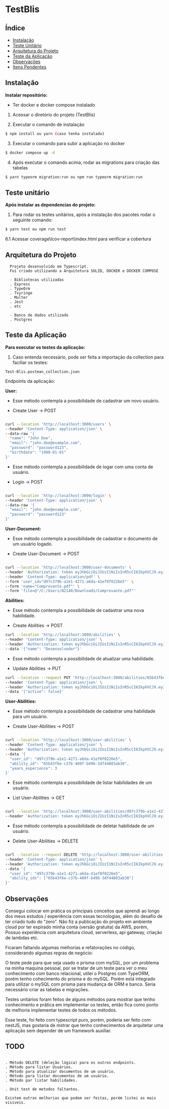 # TestBlis

## Índice

- [Instalação](#instalação)
- [Teste Unitário](#teste-unitário)
- [Arquitetura do Projeto](#arquitetura-do-projeto)
- [Teste da Aplicação](#teste-da-aplicação)
- [Observações](#observações)
- [Itens Pendentes](#todo)

## Instalação

**Instalar repositório:**

- Ter docker e docker compose instalado

1. Acessar o diretório do projeto (TestBlis)

2. Executar o comando de instalação

```bash
$ npm install ou yarn (caso tenha instalado)
```

3. Executar o comando para subir a aplicação no docker

```bash
$ docker compose up -d
```

4. Após executar o comando acima, rodar as migrations para criação das tabelas

```bash
$ yarn typeorm migration:run ou npm run typeorm migration:run
```

## Teste unitário

**Após instalar as dependencias do projeto:**

1. Para rodar os testes unitários, após a instalação dos pacotes rodar o seguinte comando:

```bash
$ yarn test ou npm run test
```

6.1 Acessar coverage\lcov-report\index.html para verificar a cobertura

## Arquitetura do Projeto

```
  Projeto desenvolvido em Typescript.
  Foi criado utilizando a Arquitetura SOLID, DOCKER e DOCKER COMPOSE

  - Bibliotecas utilizadas
  . Express
  . TypeOrm
  . Tsyringe
  . Multer
  . Jest
  . etc

  - Banco de dados utilizado
  . Postgres

```

## Teste da Aplicação

**Para executar os testes da aplicação:**

1. Caso entenda necessário, pode ser feita a importação da collection para faciliar os testes:

```
Test-Blis.postman_collection.json
```

Endpoints da aplicação:

**User:**

- Esse método contempla a possibilidade de cadastrar um novo usuário.

- Create User -> POST

```bash

curl --location 'http://localhost:3000/users' \
--header 'Content-Type: application/json' \
--data-raw '{
  "name": "John Doe",
  "email": "john.doe@example.com",
  "password": "password123",
  "birthdate": "1990-01-01"
}'

```

- Esse método contempla a possibilidade de logar com uma conta de usuário.

- Login -> POST

```bash

curl --location 'http://localhost:3000/login' \
--header 'Content-Type: application/json' \
--data-raw '{
  "email": "john.doe@example.com",
  "password": "password123"
}'

```

**User-Document:**

- Esse método contempla a possibilidade de cadastrar o documento de um usuário logado.

- Create User-Document -> POST

```bash

curl --location 'http://localhost:3000/user-documents' \
--header 'Authorization: token eyJhbGciOiJIUzI1NiIsInR5cCI6IkpXVCJ9.eyJpYXQiOjE3MzQ5OTc2ODAsImV4cCI6MTczNTA4NDA4MCwic3ViIjoiZDk3YzM3OWItYTFlMS00MjcxLWE2ZGEtNDFlZjBmMDIyNmU1In0.zE6fvudgCuwWZ42BrndV28KneyymzxNbPxUqq5anqfc' \
--header 'Content-Type: application/pdf' \
--form 'user_id="d97c379b-a1e1-4271-a6da-41ef0f0226e5"' \
--form 'name="Comprovante.pdf"' \
--form 'file=@"/C:/Users/N2140/Downloads/Comprovante.pdf"'

```

**Abilities:**

- Esse método contempla a possibilidade de cadastrar uma nova habilidade.

- Create Abilities -> POST

```bash
curl --location 'http://localhost:3000/abilities' \
--header 'Content-Type: application/json' \
--header 'Authorization: token eyJhbGciOiJIUzI1NiIsInR5cCI6IkpXVCJ9.eyJpYXQiOjE3MzQ5OTc2ODAsImV4cCI6MTczNTA4NDA4MCwic3ViIjoiZDk3YzM3OWItYTFlMS00MjcxLWE2ZGEtNDFlZjBmMDIyNmU1In0.zE6fvudgCuwWZ42BrndV28KneyymzxNbPxUqq5anqfc' \
--data '{"name": "Desenvolvedor"}'


```

- Esse método contempla a possibilidade de atualizar uma habilidade.

- Update Abilities -> PUT

```bash
curl --location --request PUT 'http://localhost:3000/abilities/65b43f6e-c37b-409f-b496-3df44803ab30' \
--header 'Content-Type: application/json' \
--header 'Authorization: token eyJhbGciOiJIUzI1NiIsInR5cCI6IkpXVCJ9.eyJpYXQiOjE3MzQ5OTc2ODAsImV4cCI6MTczNTA4NDA4MCwic3ViIjoiZDk3YzM3OWItYTFlMS00MjcxLWE2ZGEtNDFlZjBmMDIyNmU1In0.zE6fvudgCuwWZ42BrndV28KneyymzxNbPxUqq5anqfc' \
--data '{"active": false}'

```

**User-Abilities:**

- Esse método contempla a possibilidade de cadastrar uma habilidade para um usuário.

- Create User-Abilities -> POST

```bash

curl --location 'http://localhost:3000/user-abilities' \
--header 'Content-Type: application/json' \
--header 'Authorization: token eyJhbGciOiJIUzI1NiIsInR5cCI6IkpXVCJ9.eyJpYXQiOjE3MzQ5OTg0NTIsImV4cCI6MTczNTA4NDg1Miwic3ViIjoiZDk3YzM3OWItYTFlMS00MjcxLWE2ZGEtNDFlZjBmMDIyNmU1In0._-ka59s8QG_40u0mdv7FRQ_OkZ4KlnUX2qomKT6CAwA' \
--data '{
  "user_id": "d97c379b-a1e1-4271-a6da-41ef0f0226e5",
  "ability_id": "65b43f6e-c37b-409f-b496-3df44803ab30",
  "years_experience": 3
}'

```

- Esse método contempla a possibilidade de listar habilidades de um usuário.

- List User-Abilities -> GET

```bash

curl --location 'http://localhost:3000/user-abilities/d97c379b-a1e1-4271-a6da-41ef0f0226e5?page=1&limit=10' \
--header 'Authorization: token eyJhbGciOiJIUzI1NiIsInR5cCI6IkpXVCJ9.eyJpYXQiOjE3MzQ5OTg0NTIsImV4cCI6MTczNTA4NDg1Miwic3ViIjoiZDk3YzM3OWItYTFlMS00MjcxLWE2ZGEtNDFlZjBmMDIyNmU1In0._-ka59s8QG_40u0mdv7FRQ_OkZ4KlnUX2qomKT6CAwA'

```

- Esse método contempla a possibilidade de deletar habilidade de um usuário.

- Delete User-Abilities -> DELETE

```bash

curl --location --request DELETE 'http://localhost:3000/user-abilities' \
--header 'Content-Type: application/json' \
--header 'Authorization: token eyJhbGciOiJIUzI1NiIsInR5cCI6IkpXVCJ9.eyJpYXQiOjE3MzQ5OTg0NTIsImV4cCI6MTczNTA4NDg1Miwic3ViIjoiZDk3YzM3OWItYTFlMS00MjcxLWE2ZGEtNDFlZjBmMDIyNmU1In0._-ka59s8QG_40u0mdv7FRQ_OkZ4KlnUX2qomKT6CAwA' \
--data '{
  "user_id": "d97c379b-a1e1-4271-a6da-41ef0f0226e5",
  "ability_ids": ["65b43f6e-c37b-409f-b496-3df44803ab30"]
}'

```

## Observações

Consegui colocar em prática os principais conceitos que aprendi ao longo dos
meus estudos / experiência com essas tecnologias, além do desafio de ter criado tudo do "zero".
Não fiz a publicação do projeto em ambiente cloud por ter expirado minha conta (versão gratuita) da AWS, porém,
Possuo experiência com arquitetura cloud, serverless, api gateway, criação de lambdas etc.

Ficaram faltando algumas melhorias e refatorações no código, considerando algumas regras de negócio:

O teste pede para que seja usado o prisma com mySQL, por um problema na minha maquina pessoal, por se tratar de um teste para ver o meu conhecimento com banco relacional, utilei o Postgres com TypeORM, porém tenho cohecimento do prisma e do mySQL.
Porém está integrado para utilizar o mySQL com prisma para mudança de ORM e banco.
Seria necessário criar as tabelas e migrações.

Testes unitários foram feitos de alguns métodos para mostrar que tenho conhecimento e prática em implementar os testes, então fica como ponto de melhoria implementar testes de todos os métodos.

Esse teste, foi feito com typescript puro, porém, poderia ser feito com nestJS, mas gostaria de mstrar que tenho conhecimentos de arquitetar uma aplicação sem depender de um framework auxiliar.

## TODO

```

. Método DELETE (deleção lógica) para os outros endpoints.
. Método para listar Usuários.
. Método para atualizar documentos de um usuário.
. Método para listar documentos de um usuário.
. Método par listar habilidades.

. Unit test de metodos faltantes.

Existem outras melhorias que podem ser feitas, porém listei as mais visiveis.

```
